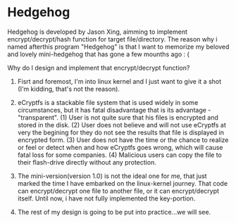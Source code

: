 # Hedgehog

Hedgehog is developed by Jason Xing, aimming to implement encrypt/decrypt/hash function for target file/directory. The reason why i named afterthis program "Hedgehog" is that I want to memorize my beloved and lovely mini-hedgehog that has gone a few mounths ago : (

Why do I design and implement that encrypt/decrypt function?

1. Fisrt and foremost, I'm into linux kernel and I just want to give it a shot (I'm kidding, that's not the reason).

2. eCryptfs is a stackable file system that is used widely in some circumstances, but it has fatal disadvantage that is its advantage - "transparent". (1) User is not quite sure that his files is encrypted and stored in the disk. (2) User does not believe and will not use eCryptfs at very the begining for they do not see the results that file is displayed in encrypted form. (3) User does not have the time or the chance to realize or feel or detect when and how eCryptfs goes wrong, which will cause fatal loss for some companies. (4) Malicious users can copy the file to their flash-drive directly without any protection.

3. The mini-version(version 1.0) is not the ideal one for me, that just marked the time I have embarked on the linux-kernel journey. That code can encrypt/decrypt one file to another file, or it can encrypt/decrypt itself. Until now, i have not fully implemented the key-portion.

4. The rest of my design is going to be put into practice...we will see.
